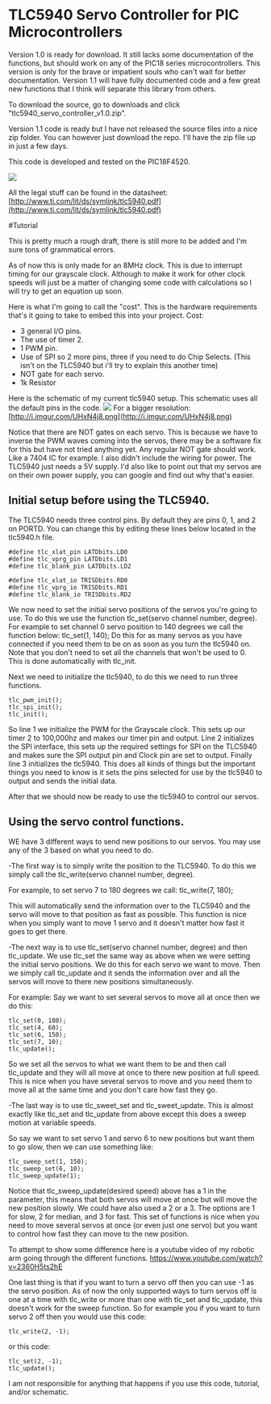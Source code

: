 # TLC5940 Servo Controller for PIC Microcontrollers

Version 1.0 is ready for download. It still lacks some documentation of the functions, but should work on any of the 
PIC18 series microcontrollers. This version is only for the brave or impatient souls who can't wait for better documentation.
Version 1.1 will have fully documented code and a few great new functions that I think will separate this library from others.

To download the source, go to downloads and click "tlc5940_servo_controller_v1.0.zip".

Version 1.1 code is ready but I have not released the source files into a nice zip folder. You can however just download the repo. I'll have the zip file up in just a few days.

This code is developed and tested on the PIC18F4520.

![](http://i.imgur.com/F2dGZP9.png)

All the legal stuff can be found in the datasheet:
[http://www.ti.com/lit/ds/symlink/tlc5940.pdf](http://www.ti.com/lit/ds/symlink/tlc5940.pdf)

#Tutorial

This is pretty much a rough draft, there is still more to be added and I'm sure tons of grammatical errors.

As of now this is only made for an 8MHz clock. This is due to interrupt timing for our grayscale clock. Although to make it work for other clock speeds will just be a matter of changing some code with calculations so I will try to get an equation up soon.

Here is what I'm going to call the "cost". This is the hardware requirements that's it going to take to embed this into your project.
Cost:

- 3 general I/O pins.
- The use of timer 2.
- 1 PWM pin.
- Use of SPI so 2 more pins, three if you need to do Chip Selects. (This isn't on the TLC5940 but i'll try to explain this another time)
- NOT gate for each servo.
- 1k Resistor

Here is the schematic of my current tlc5940 setup. This schematic uses all the default pins in the code.
![](http://i.imgur.com/UHxN4j8.png)
For a bigger resolution:
[http://i.imgur.com/UHxN4j8.png](http://i.imgur.com/UHxN4j8.png)

Notice that there are NOT gates on each servo. This is because we have to inverse the PWM waves coming into the 
servos, there may be a software fix for this but have not tried anything yet. Any regular NOT gate should work.
Like a 7404 IC for example. I also didn't include the wiring for power. The TLC5940 just needs a 5V supply. I'd also
like to point out that my servos are on their own power supply, you can google and find out why that's easier. 

Initial setup before using the TLC5940. 
---

The TLC5940 needs three control pins. By default they are pins 0, 1, and 2 on PORTD. You can change this by editing these lines below located in the tlc5940.h file. 
```
#define tlc_xlat_pin LATDbits.LD0
#define tlc_vprg_pin LATDbits.LD1
#define tlc_blank_pin LATDbits.LD2

#define tlc_xlat_io TRISDbits.RD0
#define tlc_vprg_io TRISDbits.RD1
#define tlc_blank_io TRISDbits.RD2
```

We now need to set the initial servo positions of the servos you're going to use. To do this we use the function tlc_set(servo channel number, degree).
For example to set channel 0 servo position to 140 degrees we call the function below:
tlc_set(1, 140);
Do this for as many servos as you have connected if you need them to be on as soon as you turn the tlc5940 on. Note that you don't need to set all the channels that won't be used to 0. This is done automatically with tlc_init. 

Next we need to initialize the tlc5940, to do this we need to run three functions. 
```
tlc_pwm_init();
tlc_spi_init();
tlc_init();
```
So line 1 we initialize the PWM for the Grayscale clock. This sets up our timer 2 to 100,000hz and makes our timer pin and output.
Line 2 initializes the SPI interface, this sets up the required settings for SPI on the TLC5940 and makes sure the SPI output pin and Clock pin
are set to output. Finally line 3 initializes the tlc5940. This does all kinds of things but the important things you need to know is it sets the 
pins selected for use by the tlc5940 to output and sends the initial data. 

After that we should now be ready to use the tlc5940 to control our servos.

Using the servo control functions.
------


WE have 3 different ways to send new positions to our servos. You may use any of the 3 based on what you need to do.

-The first way is to simply write the position to the TLC5940. To do this we simply call the tlc_write(servo channel number, degree).

For example, to set servo 7 to 180 degrees we call:
tlc_write(7, 180);

This will automatically send the information over to the TLC5940 and the servo will move to that position as fast as possible. This function is nice when you simply want to move 1 servo and it doesn't matter how fast it goes to get there. 

-The next way is to use tlc_set(servo channel number, degree) and then tlc_update. We use tlc_set the same way as above when we were setting the initial servo positions. We do this for each servo we want to move. Then we simply call tlc_update and it sends the information over and all the servos will move to there new positions simultaneously. 

For example: 
Say we want to set several servos to move all at once then we do this:
```
tlc_set(0, 180);
tlc_set(4, 60);
tlc_set(6, 150);
tlc_set(7, 10);
tlc_update();
```

So we set all the servos to what we want them to be and then call tlc_update and they will all move at once to there new position at full speed. This is nice when you have several servos to move and you need them to move all at the same time and you don't care how fast they go.

-The last way is to use tlc_sweet_set and tlc_sweet_update. This is almost exactly like tlc_set and tlc_update from above except this does a sweep motion at variable speeds. 

So say we want to set servo 1 and servo 6 to new positions but want them to go slow, then we can use something like:
```
tlc_sweep_set(1, 150);
tlc_sweep_set(6, 10);
tlc_sweep_update(1);
```
Notice that tlc_sweep_update(desired speed) above has a 1 in the parameter, this means that both servos will move at once but will move the new position slowly. We could have also used a 2 or a 3. The options are 1 for slow, 2 for median, and 3 for fast. This set of functions is nice when you need to move several servos at once (or even just one servo) but you want to control how fast they can move to the new position.

To attempt to show some difference here is a youtube video of my robotic arm going through the different functions.
https://www.youtube.com/watch?v=2360H5ts2hE

One last thing is that if you want to turn a servo off then you can use -1 as the servo position. As of now the only supported ways to turn servos off is one at a time with tlc_write or more than one with tlc_set and tlc_update, this doesn't work for the sweep function.  So for example you if you want to turn servo 2 off then you would use this code:
```
tlc_write(2, -1);
```
or this code:
```
tlc_set(2, -1);
tlc_update();
```


I am not responsible for anything that happens if you use this code, tutorial, and/or schematic.